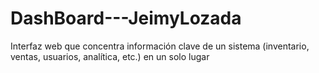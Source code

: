 # DashBoard---JeimyLozada
Interfaz web que concentra información clave de un sistema (inventario, ventas, usuarios, analítica, etc.) en un solo lugar
